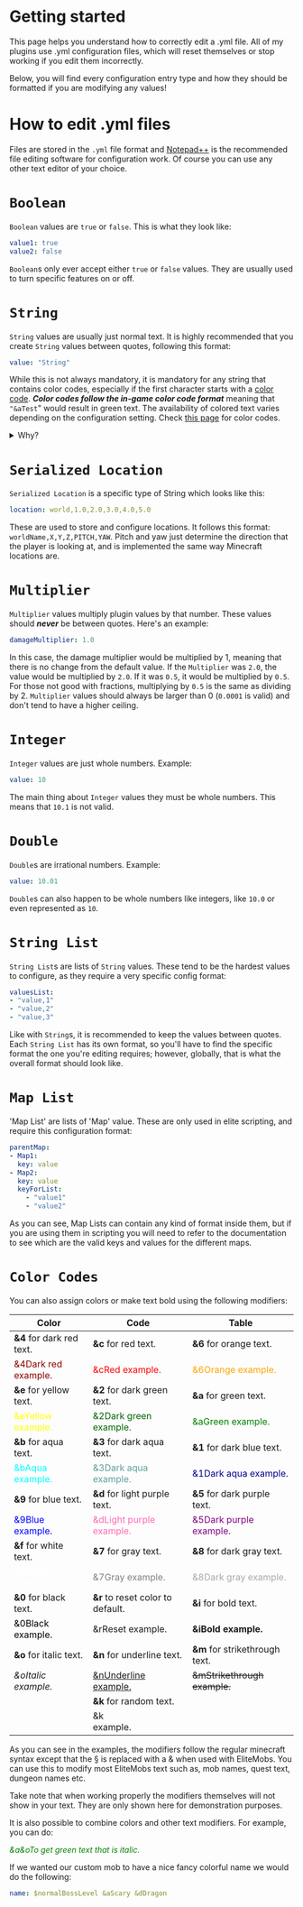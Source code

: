 # Getting started

This page helps you understand how to correctly edit a .yml file. All of my plugins use .yml configuration files, which will reset themselves or stop working if you edit them incorrectly.

Below, you will find every configuration entry type and how they should be formatted if you are modifying any values!

# How to edit .yml files

Files are stored in the `.yml` file format and [Notepad++](https://notepad-plus-plus.org/) is the recommended file editing software for configuration work. Of course you can use any other text editor of your choice.

<div id="config_boolean">

# `Boolean`

`Boolean` values are `true` or `false`. This is what they look like:

```yml
value1: true
value2: false
```

`Boolean`s only ever accept either `true` or `false` values. They are usually used to turn specific features on or off.

</div>

<div id="config_string">

# `String`

`String` values are usually just normal text. It is highly recommended that you create `String` values between quotes, following this format:

```yml
value: "String"
```

While this is not always mandatory, it is mandatory for any string that contains color codes, especially if the first character starts with a [color code](#color_codes). ***Color codes follow the in-game color code format*** meaning that `"&aTest`" would result in green text. The availability of colored text varies depending on the configuration setting. Check [this page](https://minecraft.gamepedia.com/Formatting_codes) for color codes.

</div>

<details>

<summary>Why?</summary>
Configuration strings can accept special characters such as `&`. If these special characters occupy the first character, such as in `value: "&aString"`, if the `String` is not between quotes the value will be wiped and the config option will be reset to its defaults. This is a limitation of the configuration system that Spigot uses.
</details>

<div id="config_serialized_location">

# `Serialized Location`

`Serialized Location` is a specific type of String which looks like this:

```yml
location: world,1.0,2.0,3.0,4.0,5.0
```

These are used to store and configure locations. It follows this format: `worldName,X,Y,Z,PITCH,YAW`. Pitch and yaw just determine the direction that the player is looking at, and is implemented the same way Minecraft locations are.

</div>

<div id="config_multiplier">

# `Multiplier`

`Multiplier` values multiply plugin values by that number. These values should ***never*** be between quotes. Here's an example:

```yml
damageMultiplier: 1.0
```

In this case, the damage multiplier would be multiplied by 1, meaning that there is no change from the default value. If the `Multiplier` was `2.0`, the value would be multiplied by `2.0`. If it was `0.5`, it would be multiplied by `0.5`. For those not good with fractions, multiplying by `0.5` is the same as dividing by 2. `Multiplier` values should always be larger than 0 (`0.0001` is valid) and don't tend to have a higher ceiling.

</div>

<div id="config_integer">

# `Integer`

`Integer` values are just whole numbers. Example:

```yml
value: 10
```

The main thing about `Integer` values they must be whole numbers. This means that `10.1` is not valid.

</div>

<div id="config_double">

# `Double`

`Double`s are irrational numbers. Example:

```yml
value: 10.01
```

`Double`s can also happen to be whole numbers like integers, like `10.0` or even represented as `10`.

# `String List`
`String List`s are lists of `String` values. These tend to be the hardest values to configure, as they require a very specific config format:

```yml
valuesList:
- "value,1"
- "value,2"
- "value,3"
```

Like with `String`s, it is recommended to keep the values between quotes. Each `String List` has its own format, so you'll have to find the specific format the one you're editing requires; however, globally, that is what the overall format should look like.

</div>

<div id="config_map_list">

# `Map List`

'Map List' are lists of 'Map' value. These are only used in elite scripting, and require this configuration format:

```yml
parentMap:
- Map1:
  key: value
- Map2:
  key: value
  keyForList:
    - "value1"
    - "value2"
```

As you can see, Map Lists can contain any kind of format inside them, but if you are using them in scripting you will need to refer to the documentation to see which are the valid keys and values for the different maps.

</div>

<div id="config_color_codes">

# `Color Codes`

You can also assign colors or make text bold using the following modifiers:

| Color                                                  | Code                                                       | Table                                                    |
|--------------------------------------------------------|------------------------------------------------------------|----------------------------------------------------------|
| **&4** for dark red text.                              | **&c** for red text.                                       | **&6** for orange text.                                  |
| <div style="color: darkred;">&4Dark red example.</div> | <div style="color: red;">&cRed example.</div>              | <div style="color: orange;">&6Orange example.</div>      |
| **&e** for yellow text.                                | **&2** for dark green text.                                | **&a** for green text.                                   |
| <div style="color: yellow;">&eYellow example.</div>    | <div style="color: darkgreen;">&2Dark green example.</div> | <div style="color: green;">&aGreen example.</div>        |
| **&b** for aqua text.                                  | **&3** for dark aqua text.                                 | **&1** for dark blue text.                               |
| <div style="color: aqua;">&bAqua example.</div>        | <div style="color: cadetblue;">&3Dark aqua example.</div>  | <div style="color: darkblue;">&1Dark aqua example.</div> |
| **&9** for blue text.                                  | **&d** for light purple text.                              | **&5** for dark purple text.                             |
| <div style="color: blue;">&9Blue example.</div>        | <div style="color: hotpink;">&dLight purple example.</div> | <div style="color: purple;">&5Dark purple example.</div> |
| **&f** for white text.                                 | **&7** for gray text.                                      | **&8** for dark gray text.                               |
| <div style="color: white;">&fWhite example.</div>      | <div style="color: gray;">&7Gray example.</div>            | <div style="color: darkgray;">&8Dark gray example.</div> |
| **&0** for black text.                                 | **&r** to reset color to default.                          | **&i** for bold text.                                    |
| <div style="color: black;">&0Black example.</div>      | &rReset example.                                           | **&iBold example.**                                      |
| **&o** for italic text.                                | **&n** for underline text.                                 | **&m** for strikethrough text.                           |
| _&oItalic example._                                    | <u> &nUnderline example. </u>                              | ~~&mStrikethrough example.~~                             |
|                                                        | **&k** for random text.                                    |                                                          |
|                                                        | &k<div class="magic-text"></div> example.                  |                                                          |

As you can see in the examples, the modifiers follow the regular minecraft syntax except that the § is replaced with a & when used with EliteMobs. You can use this to modify most EliteMobs text such as, mob names, quest text, dungeon names etc.

Take note that when working properly the modifiers themselves will not show in your text. They are only shown here for demonstration purposes.

It is also possible to combine colors and other text modifiers. For example, you can do:

*<div style="color: green;">&a&oTo get green text that is italic.</div>*

If we wanted our custom mob to have a nice fancy colorful name we would do the following:

```yml
name: $normalBossLevel &aScary &dDragon
```

</div>